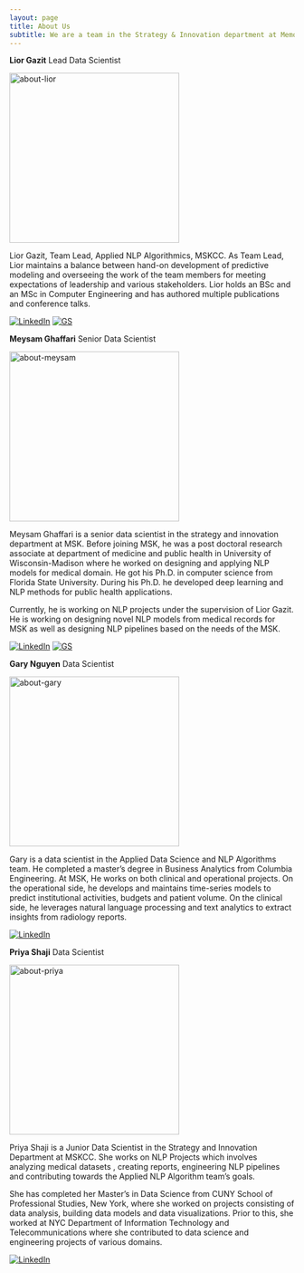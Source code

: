 ```yaml
---
layout: page
title: About Us
subtitle: We are a team in the Strategy & Innovation department at Memorial Sloan Kettering Cancer Center.
---
```


**Lior Gazit**
Lead Data Scientist

<p align="left">
  <img src="https://github.mskcc.org/pages/nguyenh/nlp_blog/assets/img/about-lior.jpg" alt="about-lior" width="300"/>
</p>

Lior Gazit, Team Lead, Applied NLP Algorithmics, MSKCC.
As Team Lead, Lior maintains a balance between hand-on development of predictive modeling and overseeing the work of the team members for meeting expectations of leadership and various stakeholders.
Lior holds an BSc and an MSc in Computer Engineering and has authored multiple publications and conference talks.

[![LinkedIn](https://img.shields.io/badge/LinkedIn-blue?logo=Linkedin)](https://www.linkedin.com/in/liorgazit)
[![GS](https://img.shields.io/badge/Google%20Scholar-white?logo=GoogleScholar)](https://scholar.google.co.il/citations?user=P5AVxaIAAAAJ&hl=en)

**Meysam Ghaffari**
Senior Data Scientist

<p align="left">
  <img src="https://github.mskcc.org/pages/nguyenh/nlp_blog/assets/img/about-meysam.jpg" alt="about-meysam" width="300"/>
</p>

Meysam Ghaffari is a senior data scientist in the strategy and innovation department at MSK. Before joining MSK, he was a post doctoral research associate at department of medicine and public health in University of Wisconsin-Madison where he worked on designing and applying NLP models for medical domain. He got his Ph.D. in computer science from Florida State University. During his Ph.D. he developed deep learning and NLP methods for public health applications. 

Currently, he is working on NLP projects under the supervision of Lior Gazit. He is working on designing novel NLP models from medical records for MSK as well as designing NLP pipelines based on the needs of the MSK.

[![LinkedIn](https://img.shields.io/badge/LinkedIn-blue?logo=Linkedin)](https://www.linkedin.com/in/meysam-ghaffari-a2553088/)
[![GS](https://img.shields.io/badge/Google%20Scholar-white?logo=GoogleScholar)](https://scholar.google.com/citations?user=gmmWYkcAAAAJ&hl=en)

**Gary Nguyen**
Data Scientist

<p align="left">
  <img src="https://github.mskcc.org/pages/nguyenh/nlp_blog/assets/img/about-gary.jpg" alt="about-gary" width="300"/>
</p>

Gary is a data scientist in the Applied Data Science and NLP Algorithms team. He completed a master’s degree in Business Analytics from Columbia Engineering. At MSK, He works on both clinical and operational projects. On the operational side, he develops and maintains time-series models to predict institutional activities, budgets and patient volume. On the clinical side, he leverages natural language processing and text analytics to extract insights from radiology reports. 

[![LinkedIn](https://img.shields.io/badge/LinkedIn-blue?logo=Linkedin)](https://www.linkedin.com/in/hnguyen1174/)

**Priya Shaji**
Data Scientist

<p align="left">
  <img src="https://github.mskcc.org/pages/nguyenh/nlp_blog/assets/img/about-priya.jpg" alt="about-priya" width="300"/>
</p>


Priya Shaji is a Junior Data Scientist in the Strategy and Innovation Department at MSKCC. She works on NLP Projects which involves analyzing medical datasets , creating reports, engineering NLP pipelines and contributing towards the Applied NLP Algorithm team’s goals.

She has completed her Master’s in Data Science from CUNY School of Professional Studies, New York, where she worked on projects consisting of data analysis, building data models and data visualizations. Prior to this, she worked at NYC Department of Information Technology and Telecommunications where she contributed to data science and engineering projects of various domains.

[![LinkedIn](https://img.shields.io/badge/LinkedIn-blue?logo=Linkedin)](www.linkedin.com/in/priyashaji)

